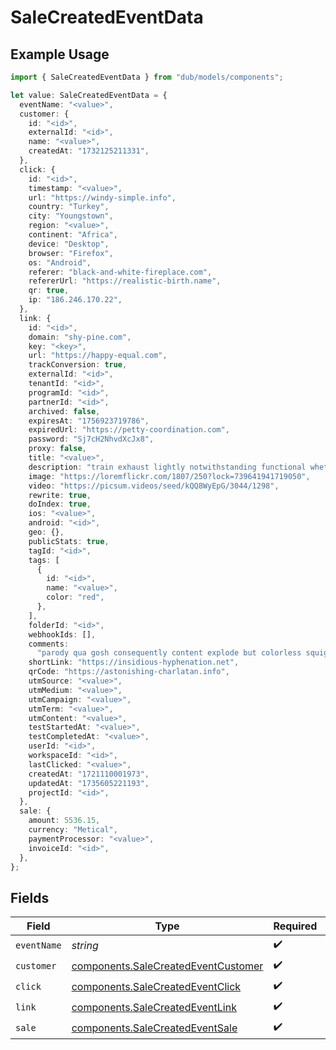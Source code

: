 # SaleCreatedEventData

## Example Usage

```typescript
import { SaleCreatedEventData } from "dub/models/components";

let value: SaleCreatedEventData = {
  eventName: "<value>",
  customer: {
    id: "<id>",
    externalId: "<id>",
    name: "<value>",
    createdAt: "1732125211331",
  },
  click: {
    id: "<id>",
    timestamp: "<value>",
    url: "https://windy-simple.info",
    country: "Turkey",
    city: "Youngstown",
    region: "<value>",
    continent: "Africa",
    device: "Desktop",
    browser: "Firefox",
    os: "Android",
    referer: "black-and-white-fireplace.com",
    refererUrl: "https://realistic-birth.name",
    qr: true,
    ip: "186.246.170.22",
  },
  link: {
    id: "<id>",
    domain: "shy-pine.com",
    key: "<key>",
    url: "https://happy-equal.com",
    trackConversion: true,
    externalId: "<id>",
    tenantId: "<id>",
    programId: "<id>",
    partnerId: "<id>",
    archived: false,
    expiresAt: "1756923719786",
    expiredUrl: "https://petty-coordination.com",
    password: "Sj7cH2NhvdXcJx8",
    proxy: false,
    title: "<value>",
    description: "train exhaust lightly notwithstanding functional whether",
    image: "https://loremflickr.com/1807/250?lock=739641941719050",
    video: "https://picsum.videos/seed/kQQ8WyEpG/3044/1298",
    rewrite: true,
    doIndex: true,
    ios: "<value>",
    android: "<id>",
    geo: {},
    publicStats: true,
    tagId: "<id>",
    tags: [
      {
        id: "<id>",
        name: "<value>",
        color: "red",
      },
    ],
    folderId: "<id>",
    webhookIds: [],
    comments:
      "parody qua gosh consequently content explode but colorless squiggly boohoo impassioned",
    shortLink: "https://insidious-hyphenation.net",
    qrCode: "https://astonishing-charlatan.info",
    utmSource: "<value>",
    utmMedium: "<value>",
    utmCampaign: "<value>",
    utmTerm: "<value>",
    utmContent: "<value>",
    testStartedAt: "<value>",
    testCompletedAt: "<value>",
    userId: "<id>",
    workspaceId: "<id>",
    lastClicked: "<value>",
    createdAt: "1721110001973",
    updatedAt: "1735605221193",
    projectId: "<id>",
  },
  sale: {
    amount: 5536.15,
    currency: "Metical",
    paymentProcessor: "<value>",
    invoiceId: "<id>",
  },
};
```

## Fields

| Field                                                                                      | Type                                                                                       | Required                                                                                   | Description                                                                                |
| ------------------------------------------------------------------------------------------ | ------------------------------------------------------------------------------------------ | ------------------------------------------------------------------------------------------ | ------------------------------------------------------------------------------------------ |
| `eventName`                                                                                | *string*                                                                                   | :heavy_check_mark:                                                                         | N/A                                                                                        |
| `customer`                                                                                 | [components.SaleCreatedEventCustomer](../../models/components/salecreatedeventcustomer.md) | :heavy_check_mark:                                                                         | N/A                                                                                        |
| `click`                                                                                    | [components.SaleCreatedEventClick](../../models/components/salecreatedeventclick.md)       | :heavy_check_mark:                                                                         | N/A                                                                                        |
| `link`                                                                                     | [components.SaleCreatedEventLink](../../models/components/salecreatedeventlink.md)         | :heavy_check_mark:                                                                         | N/A                                                                                        |
| `sale`                                                                                     | [components.SaleCreatedEventSale](../../models/components/salecreatedeventsale.md)         | :heavy_check_mark:                                                                         | N/A                                                                                        |